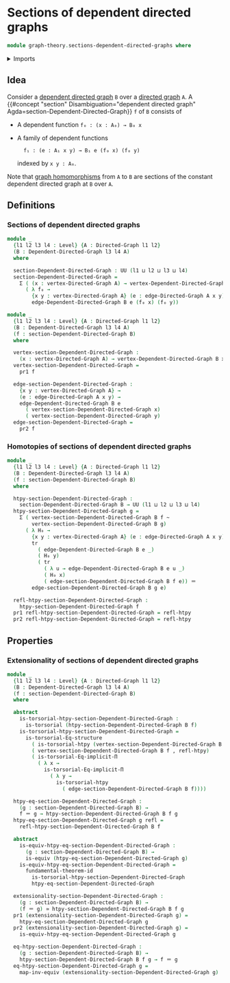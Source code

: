 # Sections of dependent directed graphs

```agda
module graph-theory.sections-dependent-directed-graphs where
```

<details><summary>Imports</summary>

```agda
open import foundation.dependent-pair-types
open import foundation.equality-dependent-function-types
open import foundation.equivalences
open import foundation.fundamental-theorem-of-identity-types
open import foundation.homotopies
open import foundation.homotopy-induction
open import foundation.identity-types
open import foundation.structure-identity-principle
open import foundation.torsorial-type-families
open import foundation.transport-along-identifications
open import foundation.universe-levels

open import graph-theory.dependent-directed-graphs
open import graph-theory.directed-graphs
```

</details>

## Idea

Consider a [dependent directed graph](graph-theory.dependent-directed-graphs.md) `B` over a [directed graph](graph-theory.directed-graphs.md) `A`. A {{#concept "section" Disambiguation="dependent directed graph" Agda=section-Dependent-Directed-Graph}} `f` of `B` consists of

- A dependent function `f₀ : (x : A₀) → B₀ x`
- A family of dependent functions

  ```text
    f₁ : (e : A₁ x y) → B₁ e (f₀ x) (f₀ y)
  ```

  indexed by `x y : A₀`.

Note that [graph homomorphisms](graph-theory.morphisms-directed-graphs.md) from `A` to `B` are sections of the constant dependent directed graph at `B` over `A`.

## Definitions

### Sections of dependent directed graphs

```agda
module _
  {l1 l2 l3 l4 : Level} {A : Directed-Graph l1 l2}
  (B : Dependent-Directed-Graph l3 l4 A)
  where

  section-Dependent-Directed-Graph : UU (l1 ⊔ l2 ⊔ l3 ⊔ l4)
  section-Dependent-Directed-Graph =
    Σ ( (x : vertex-Directed-Graph A) → vertex-Dependent-Directed-Graph B x)
      ( λ f₀ →
        {x y : vertex-Directed-Graph A} (e : edge-Directed-Graph A x y) →
        edge-Dependent-Directed-Graph B e (f₀ x) (f₀ y))

module _
  {l1 l2 l3 l4 : Level} {A : Directed-Graph l1 l2}
  (B : Dependent-Directed-Graph l3 l4 A)
  (f : section-Dependent-Directed-Graph B)
  where

  vertex-section-Dependent-Directed-Graph :
    (x : vertex-Directed-Graph A) → vertex-Dependent-Directed-Graph B x
  vertex-section-Dependent-Directed-Graph =
    pr1 f

  edge-section-Dependent-Directed-Graph :
    {x y : vertex-Directed-Graph A} →
    (e : edge-Directed-Graph A x y) →
    edge-Dependent-Directed-Graph B e
      ( vertex-section-Dependent-Directed-Graph x)
      ( vertex-section-Dependent-Directed-Graph y)
  edge-section-Dependent-Directed-Graph =
    pr2 f
```

### Homotopies of sections of dependent directed graphs

```agda
module _
  {l1 l2 l3 l4 : Level} {A : Directed-Graph l1 l2}
  (B : Dependent-Directed-Graph l3 l4 A)
  (f : section-Dependent-Directed-Graph B)
  where

  htpy-section-Dependent-Directed-Graph :
    section-Dependent-Directed-Graph B → UU (l1 ⊔ l2 ⊔ l3 ⊔ l4)
  htpy-section-Dependent-Directed-Graph g =
    Σ ( vertex-section-Dependent-Directed-Graph B f ~
        vertex-section-Dependent-Directed-Graph B g)
      ( λ H₀ →
        {x y : vertex-Directed-Graph A} (e : edge-Directed-Graph A x y) →
        tr
          ( edge-Dependent-Directed-Graph B e _)
          ( H₀ y)
          ( tr
            ( λ u → edge-Dependent-Directed-Graph B e u _)
            ( H₀ x)
            ( edge-section-Dependent-Directed-Graph B f e)) ＝
        edge-section-Dependent-Directed-Graph B g e)

  refl-htpy-section-Dependent-Directed-Graph :
    htpy-section-Dependent-Directed-Graph f
  pr1 refl-htpy-section-Dependent-Directed-Graph = refl-htpy
  pr2 refl-htpy-section-Dependent-Directed-Graph = refl-htpy
```

## Properties

### Extensionality of sections of dependent directed graphs

```agda
module _
  {l1 l2 l3 l4 : Level} {A : Directed-Graph l1 l2}
  (B : Dependent-Directed-Graph l3 l4 A)
  (f : section-Dependent-Directed-Graph B)
  where

  abstract
    is-torsorial-htpy-section-Dependent-Directed-Graph :
      is-torsorial (htpy-section-Dependent-Directed-Graph B f)
    is-torsorial-htpy-section-Dependent-Directed-Graph =
      is-torsorial-Eq-structure
        ( is-torsorial-htpy (vertex-section-Dependent-Directed-Graph B f))
        ( vertex-section-Dependent-Directed-Graph B f , refl-htpy)
        ( is-torsorial-Eq-implicit-Π
          ( λ x →
            is-torsorial-Eq-implicit-Π
              ( λ y →
                is-torsorial-htpy
                  ( edge-section-Dependent-Directed-Graph B f))))

  htpy-eq-section-Dependent-Directed-Graph :
    (g : section-Dependent-Directed-Graph B) →
    f ＝ g → htpy-section-Dependent-Directed-Graph B f g
  htpy-eq-section-Dependent-Directed-Graph g refl =
    refl-htpy-section-Dependent-Directed-Graph B f

  abstract
    is-equiv-htpy-eq-section-Dependent-Directed-Graph :
      (g : section-Dependent-Directed-Graph B) →
      is-equiv (htpy-eq-section-Dependent-Directed-Graph g)
    is-equiv-htpy-eq-section-Dependent-Directed-Graph =
      fundamental-theorem-id
        is-torsorial-htpy-section-Dependent-Directed-Graph
        htpy-eq-section-Dependent-Directed-Graph

  extensionality-section-Dependent-Directed-Graph :
    (g : section-Dependent-Directed-Graph B) →
    (f ＝ g) ≃ htpy-section-Dependent-Directed-Graph B f g
  pr1 (extensionality-section-Dependent-Directed-Graph g) =
    htpy-eq-section-Dependent-Directed-Graph g
  pr2 (extensionality-section-Dependent-Directed-Graph g) =
    is-equiv-htpy-eq-section-Dependent-Directed-Graph g

  eq-htpy-section-Dependent-Directed-Graph :
    (g : section-Dependent-Directed-Graph B) →
    htpy-section-Dependent-Directed-Graph B f g → f ＝ g
  eq-htpy-section-Dependent-Directed-Graph g =
    map-inv-equiv (extensionality-section-Dependent-Directed-Graph g)
```
